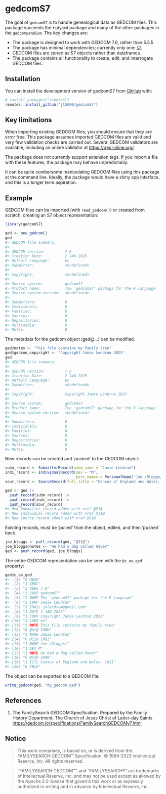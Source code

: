 
<!-- README.md is generated from README.Rmd. Please edit that file -->

# gedcomS7

<!-- badges: start -->
<!-- badges: end -->

The goal of `gedcomS7` is to handle genealogical data as GEDCOM files.
This package succeeds the `tidyged` package and many of the other
packages in the `gedcompendium`. The key changes are:

- The package is designed to work with GEDCOM 7.0, rather than 5.5.5.
- The package has minimal dependencies; currently only one:
  [`S7`](https://rconsortium.github.io/S7/).
- GEDCOM files are stored as S7 objects rather than dataframes.
- The package contains all functionality to create, edit, and
  interrogate GEDCOM files.

## Installation

You can install the development version of gedcomS7 from
[GitHub](https://github.com/) with:

``` r
# install.packages("remotes")
remotes::install_github("jl5000/gedcomS7")
```

## Key limitations

When importing existing GEDCOM files, you should ensure that they are
error free. This package assumes imported GEDCOM files are valid and
very few validation checks are carried out. Several GEDCOM validators
are available, including an online validator at
<https://ged-inline.org/>.

The package does not currently support extension tags. If you import a
file with these features, the package may behave unpredictably.

It can be quite cumbersome manipulating GEDCOM files using this package
at the command line. Ideally, the package would have a shiny app
interface, and this is a longer term aspiration.

## Example

GEDCOM files can be imported (with `read_gedcom()`) or created from
scratch, creating an S7 object representation:

``` r
library(gedcomS7)

ged <- new_gedcom()
ged
#> GEDCOM file summary:
#>  
#> GEDCOM version:         7.0
#> Creation Date:          2 JAN 2025
#> Default Language:       en
#> Submitter:              <Undefined>
#> 
#> Copyright:              <Undefined>
#> 
#> Source system:          gedcomS7
#> Product name:           The 'gedcomS7' package for the R language
#> Source system version:  <Undefined>
#> 
#> Submitters:             0
#> Individuals:            0
#> Families:               0
#> Sources:                0
#> Repositories:           0
#> Multimedia:             0
#> Notes:                  0
```

The metadata for the gedcom object (ged@…) can be modified.

``` r
ged@notes <- "This file contains my family tree"
ged@gedcom_copyright <- "Copyright Jamie Lendrum 2023"
ged
#> GEDCOM file summary:
#>  
#> GEDCOM version:         7.0
#> Creation Date:          2 JAN 2025
#> Default Language:       en
#> Submitter:              <Undefined>
#> 
#> Copyright:              Copyright Jamie Lendrum 2023
#> 
#> Source system:          gedcomS7
#> Product name:           The 'gedcomS7' package for the R language
#> Source system version:  <Undefined>
#> 
#> Submitters:             0
#> Individuals:            0
#> Families:               0
#> Sources:                0
#> Repositories:           0
#> Multimedia:             0
#> Notes:                  0
```

New records can be created and ‘pushed’ to the GEDCOM object:

``` r
subm_record <- SubmitterRecord(subm_name = "Jamie Lendrum")
indi_record <- IndividualRecord(sex = "M",
                                pers_names = PersonalName("Joe /Bloggs/"))
sour_record <- SourceRecord(full_title = "Census of England and Wales, 1921")

ged <- ged |> 
  push_record(subm_record) |> 
  push_record(indi_record) |> 
  push_record(sour_record)
#> New Submitter record added with xref @U1@
#> New Individual record added with xref @I1@
#> New Source record added with xref @S1@
```

Existing records, must be ‘pulled’ from the object, edited, and then
‘pushed’ back.

``` r
joe_bloggs <- pull_record(ged, "@I1@")
joe_bloggs@notes <- "He had a dog called Rover"
ged <- push_record(ged, joe_bloggs)
```

The entire GEDCOM representation can be seen with the `@c_as_ged`
property:

``` r
ged@c_as_ged
#>  [1] "0 HEAD"                                          
#>  [2] "1 GEDC"                                          
#>  [3] "2 VERS 7.0"                                      
#>  [4] "1 SOUR gedcomS7"                                 
#>  [5] "2 NAME The 'gedcomS7' package for the R language"
#>  [6] "2 CORP Jamie Lendrum"                            
#>  [7] "3 EMAIL jalendrum@gmail.com"                     
#>  [8] "1 DATE 2 JAN 2025"                               
#>  [9] "1 COPR Copyright Jamie Lendrum 2023"             
#> [10] "1 LANG en"                                       
#> [11] "1 NOTE This file contains my family tree"        
#> [12] "0 @U1@ SUBM"                                     
#> [13] "1 NAME Jamie Lendrum"                            
#> [14] "0 @I1@ INDI"                                     
#> [15] "1 NAME Joe /Bloggs/"                             
#> [16] "1 SEX M"                                         
#> [17] "1 NOTE He had a dog called Rover"                
#> [18] "0 @S1@ SOUR"                                     
#> [19] "1 TITL Census of England and Wales, 1921"        
#> [20] "0 TRLR"
```

The object can be exported to a GEDCOM file:

``` r
write_gedcom(ged, "my_gedcom.ged")
```

## References

1.  The FamilySearch GEDCOM Specification, Prepared by the Family
    History Department, The Church of Jesus Christ of Latter-day Saints.
    <https://gedcom.io/specifications/FamilySearchGEDCOMv7.html>

## Notice

> This work comprises, is based on, or is derived from the FAMILYSEARCH
> GEDCOM™ Specification, © 1984-2023 Intellectual Reserve, Inc. All
> rights reserved.

> “FAMILYSEARCH GEDCOM™” and “FAMILYSEARCH®” are trademarks of
> Intellectual Reserve, Inc. and may not be used except as allowed by
> the Apache 2.0 license that governs this work or as expressly
> authorized in writing and in advance by Intellectual Reserve, Inc.
